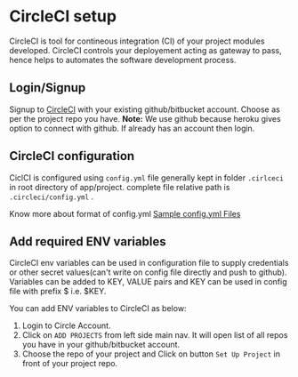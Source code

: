 # CircleCI setup
CircleCI is tool for contineous integration (CI) of your project modules developed. CircleCI controls your deployement acting as gateway to pass, hence helps to automates the software development process.

## Login/Signup
Signup to [CircleCI](https://circleci.com/signup/) with your existing github/bitbucket account. Choose as per the project repo you have.
**Note:** We use github because heroku gives option to connect with github.
If already has an account then login.

## CircleCI configuration
CiclCI is configured using `config.yml` file generally kept in folder `.cirlceci` in root directory of app/project. complete file relative path is `.circleci/config.yml` .

Know more about format of config.yml [Sample config.yml Files](https://circleci.com/docs/2.0/sample-config/#section=configuration)  

## Add required ENV variables
CircleCI env variables can be used in configuration file to supply credentials or other secret values(can't write on config file directly and push to github). Variables can be added to KEY, VALUE pairs and KEY can be used in config file with prefix $ i.e. $KEY.

You can add ENV variables to CircleCI as below:
1. Login to Circle Account.
2. Click on `ADD PROJECTS` from left side main nav.
    It will open list of all repos you have in your github/bitbucket account.
3. Choose the repo of your project and Click on button `Set Up Project` in front of your project repo.